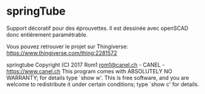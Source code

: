 # springTube

Support décoratif pour des éprouvettes. Il est dessinée avec openSCAD donc entièrement paramétrable.

Vous pouvez retrouver le projet sur Thingiverse:
https://www.thingiverse.com/thing:2281572

springtube  Copyright (C) 2017  Rom1 <rom1@canel.ch> - CANEL - https://www.canel.ch
This program comes with ABSOLUTELY NO WARRANTY; for details type  \`show w'.
This is free software, and you are welcome to redistribute it
under certain conditions; type \`show c' for details.
